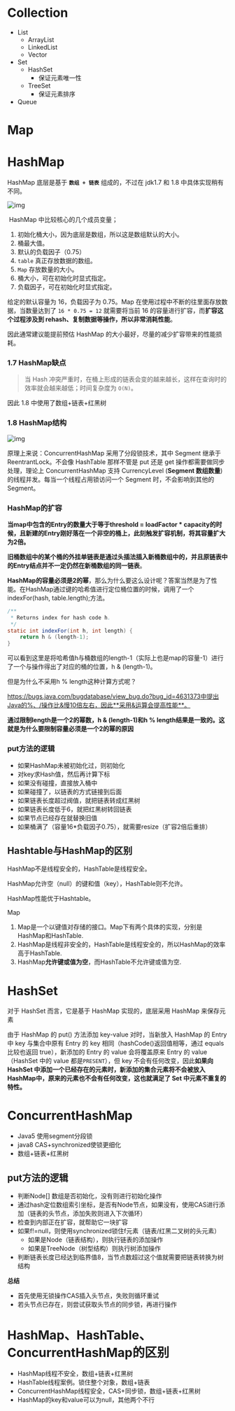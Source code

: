 # Collection

* List
  * ArrayList
  * LinkedList
  * Vector
* Set
  * HashSet
    * 保证元素唯一性
  * TreeSet
    * 保证元素排序
* Queue

# Map

# HashMap

HashMap 底层是基于 **`数组 + 链表`** 组成的，不过在 jdk1.7 和 1.8 中具体实现稍有不同。

![img](https://i.loli.net/2019/05/08/5cd1d2be77958.jpg)

 HashMap 中比较核心的几个成员变量；

1. 初始化桶大小，因为底层是数组，所以这是数组默认的大小。
2. 桶最大值。
3. 默认的负载因子（0.75）
4. `table` 真正存放数据的数组。
5. `Map` 存放数量的大小。
6. 桶大小，可在初始化时显式指定。
7. 负载因子，可在初始化时显式指定。

给定的默认容量为 16，负载因子为 0.75。Map 在使用过程中不断的往里面存放数据，当数量达到了 `16 * 0.75 = 12` 就需要将当前 16 的容量进行扩容，而**扩容这个过程涉及到 rehash、复制数据等操作，所以非常消耗性能**。

因此通常建议能提前预估 HashMap 的大小最好，尽量的减少扩容带来的性能损耗。

### 1.7 HashMap缺点

> 当 Hash 冲突严重时，在桶上形成的链表会变的越来越长，这样在查询时的效率就会越来越低；时间复杂度为 `O(N)`。

因此 1.8 中使用了数组+链表+红黑树

###  1.8 HashMap结构

![img](https://i.loli.net/2019/05/08/5cd1d2c1c1cd7.jpg)

原理上来说：ConcurrentHashMap 采用了分段锁技术，其中 Segment 继承于 ReentrantLock。不会像 HashTable 那样不管是 put 还是 get 操作都需要做同步处理，理论上 ConcurrentHashMap 支持 CurrencyLevel (**Segment 数组数量**)的线程并发。每当一个线程占用锁访问一个 Segment 时，不会影响到其他的 Segment。

### HashMap的扩容

**当map中包含的Entry的数量大于等于threshold = loadFactor \* capacity的时候，且新建的Entry刚好落在一个非空的桶上，此刻触发扩容机制，将其容量扩大为2倍。**

**旧桶数组中的某个桶的外挂单链表是通过头插法插入新桶数组中的，并且原链表中的Entry结点并不一定仍然在新桶数组的同一链表**。

**HashMap的容量必须是2的幂**，那么为什么要这么设计呢？答案当然是为了性能。在HashMap通过键的哈希值进行定位桶位置的时候，调用了一个indexFor(hash, table.length);方法。

```java
/**
 * Returns index for hash code h.
 */
static int indexFor(int h, int length) {
    return h & (length-1);
}
```
可以看到这里是将哈希值h与桶数组的length-1（实际上也是map的容量-1）进行了一个与操作得出了对应的桶的位置，h & (length-1)。

但是为什么不采用h % length这种计算方式呢？

https://bugs.java.com/bugdatabase/view_bug.do?bug_id=4631373中提出Java的%、/操作比&慢10倍左右，因此**采用&运算会提高性能**。

**通过限制length是一个2的幂数，h & (length-1)和h % length结果是一致的。这就是为什么要限制容量必须是一个2的幂的原因**

### put方法的逻辑

* 如果HashMap未被初始化过，则初始化
* 对key求Hash值，然后再计算下标
* 如果没有碰撞，直接放入桶中
* 如果碰撞了，以链表的方式链接到后面
* 如果链表长度超过阀值，就把链表转成红黑树
* 如果链表长度低于6，就把红黑树转回链表
* 如果节点已经存在就替换旧值
* 如果桶满了（容量16*负载因子0.75），就需要resize（扩容2倍后重排）

## **Hashtable与HashMap的区别**

HashMap不是线程安全的，HashTable是线程安全。

HashMap允许空（null）的键和值（key），HashTable则不允许。

HashMap性能优于Hashtable。

Map

1. Map是一个以键值对存储的接口。Map下有两个具体的实现，分别是HashMap和HashTable.
2. HashMap是线程非安全的，HashTable是线程安全的，所以HashMap的效率高于HashTable.
3. HashMap**允许键或值为空**，而HashTable不允许键或值为空.



# HashSet

对于 HashSet 而言，它是基于 HashMap 实现的，底层采用 HashMap 来保存元素

由于 HashMap 的 put() 方法添加 key-value 对时，当新放入 HashMap 的 Entry 中 key 与集合中原有 Entry 的 key 相同（hashCode()返回值相等，通过 equals 比较也返回 true），新添加的 Entry 的 value 会将覆盖原来 Entry 的 value（HashSet 中的 value 都是`PRESENT`），但 key 不会有任何改变，因此**如果向 HashSet 中添加一个已经存在的元素时，新添加的集合元素将不会被放入 HashMap中，原来的元素也不会有任何改变，这也就满足了 Set 中元素不重复的特性。**

# ConcurrentHashMap

* Java5 使用segment分段锁
* java8 CAS+synchronized使锁更细化
* 数组+链表+红黑树

## put方法的逻辑

* 判断Node[] 数组是否初始化，没有则进行初始化操作
* 通过hash定位数组索引坐标，是否有Node节点，如果没有，使用CAS进行添加（链表的头节点，添加失败则进入下次循环）
* 检查到内部正在扩容，就帮助它一块扩容
* 如果f!=null，则使用synchronized锁住f元素（链表/红黑二叉树的头元素）
  * 如果是Node（链表结构），则执行链表的添加操作
  * 如果是TreeNode（树型结构）则执行树添加操作
* 判断链表长度已经达到临界值8，当节点数超过这个值就需要把链表转换为树结构

**总结**

* 首先使用无锁操作CAS插入头节点，失败则循环重试
* 若头节点已存在，则尝试获取头节点的同步锁，再进行操作



# HashMap、HashTable、ConcurrentHashMap的区别

* HashMap线程不安全，数组+链表+红黑树
* HashTable线程案例。锁住整个对象，数组+链表
* ConcurrentHashMap线程安全，CAS+同步锁，数组+链表+红黑树
* HashMap的key和value可以为null，其他两个不行

